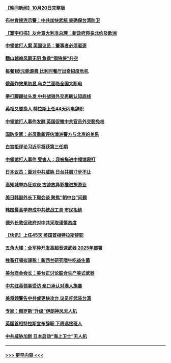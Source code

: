 #### [【晚间新闻】10月20日完整版](../pages/prog202/a103556303.md?t=10211550) 
#### [布林肯接连示警：中共加快武统 美确保台湾防卫](../pages/prog202/a103556298.md?t=10211550) 
#### [【寰宇扫描】友台意大利准总理：新政府将亲北约及欧洲](../pages/prog202/a103556352.md?t=10211550) 
#### [中领馆打人案 英国议员：肇事者必须驱逐](../pages/prog202/a103556186.md?t=10211550) 
#### [翻山越岭风雨无阻 急救“钢铁侠”升空](../pages/prog202/a103556208.md?t=10211550) 
#### [每餐1欧元能源费 比利时餐厅出奇招度危机](../pages/prog202/a103556200.md?t=10211550) 
#### [俄轰炸效果初显 乌克兰面临全国大断电](../pages/prog202/a103556188.md?t=10211550) 
#### [拳打脚踢扯头发 中共战狼外交再刷认知底线](../pages/prog202/a103556192.md?t=10211550) 
#### [英相又要换人 特拉斯上任44天闪电辞职](../pages/prog202/a103556184.md?t=10211550) 
#### [中领馆打人事件发酵 英国促撤中共官员外交豁免权](../pages/prog202/a103556020.md?t=10211550) 
#### [国防专家：必须重新评估澳洲警方与北京的关系](../pages/prog202/a103556051.md?t=10211550) 
#### [白宫拒评论习近平将获第三任期](../pages/prog202/a103556015.md?t=10211550) 
#### [中领馆打人事件 受害人：我被拖进中领馆殴打](../pages/prog202/a103556031.md?t=10211550) 
#### [日本议员：面对中共威胁 日台并肩寸步不让](../pages/prog202/a103556039.md?t=10211550) 
#### [高知城举办狂欢夜 古迹放异彩推进旅游业](../pages/prog202/a103556041.md?t=10211550) 
#### [美日韩副外长下周会谈 聚焦“朝中台”问题](../pages/prog202/a103555997.md?t=10211550) 
#### [韩国最高学府成中共统战工具 市民拒绝](../pages/prog202/a103556027.md?t=10211550) 
#### [德外长敦促政府对中共采取谨慎态度](../pages/prog202/a103556005.md?t=10211550) 
#### [【快讯】上任45天 英国首相特拉斯辞职](../pages/prog202/a103556023.md?t=10211550) 
#### [五角大楼：全军种开发高超音速武器 2025年部署](../pages/prog202/a103555882.md?t=10211550) 
#### [牲畜打嗝拟课税！新西兰研究喂牛吃益生菌](../pages/prog202/a103555856.md?t=10211550) 
#### [美台商会会长：美台正讨论联合生产美式武器](../pages/prog202/a103555855.md?t=10211550) 
#### [中共驻英领事受访 亲口承认对港人施暴](../pages/prog202/a103555838.md?t=10211550) 
#### [美将领警告中共或更快攻台 议员吁武装台湾](../pages/prog202/a103555836.md?t=10211550) 
#### [专家：俄罗斯“升级”伊朗神风无人机](../pages/prog202/a103555746.md?t=10211550) 
#### [英国首相特拉斯宣布辞职 下周选接班人](../pages/prog202/a103555829.md?t=10211550) 
#### [中共威胁加剧 日本启动“海上卫士”无人机](../pages/prog202/a103555737.md?t=10211550) 

----
#### [ >>> 更早内容 <<< ](../indexes/prog202-earlier.md)
